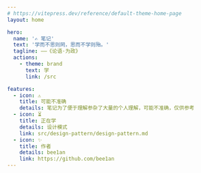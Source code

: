 ```yaml
---
# https://vitepress.dev/reference/default-theme-home-page
layout: home

hero:
  name: '✍️ 笔记'
  text: '学而不思则罔，思而不学则殆。'
  tagline: ——《论语·为政》
  actions:
    - theme: brand
      text: 学
      link: /src

features:
  - icon: ⚠️
    title: 可能不准确
    details: 笔记为了便于理解参杂了大量的个人理解，可能不准确，仅供参考
  - icon: ⏳
    title: 正在学
    details: 设计模式
    link: src/design-pattern/design-pattern.md
  - icon: ✨
    title: 作者
    details: bee1an
    link: https://github.com/bee1an
---
```


